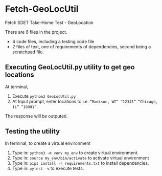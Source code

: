 # Fetch-GeoLocUtil
Fetch SDET Take-Home Test - GeoLocation 

There are 6 files in the project. 
  - 4 code files, including a testing code file
  - 2 files of text, one of requirements of dependencies, second being a scratchpad file.


## Executing GeoLocUtil.py utility to get geo locations 
At terminal, 
  1. Execute `python3 GeoLocUtil.py`
  2. At Input prompt, enter locations to i.e. `“Madison, WI” “12345” “Chicago, IL” “10001”`.

The response will be outputed.  


## Testing the utility 
In terminal, to create a virtual environment

  1. Type in: `python3 -m venv my_env` to create virtual environment. 
  2. Type in: `source my_env/bin/activate` to activate virtual environment
  3. Type in: `pip3 install -r requirements.txt` to install dependencies.
  4. Type in: `pytest -v` to execute tests. 
